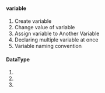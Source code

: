 
<h4>variable</h4>
<ol>
<li>Create variable </li>
<li>Change value of variable </li>
<li>Assign variable to Another Variable </li>
<li> Declaring multiple variable at once </li>
<li>Variable naming convention</li>
</ol>


<h4>DataType</h4>
<ol>
<li> </li>
<li> </li>
<li></li>

</ol>
  
